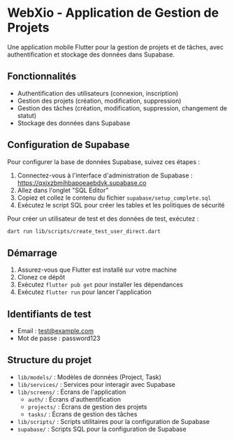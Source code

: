 # WebXio - Application de Gestion de Projets

Une application mobile Flutter pour la gestion de projets et de tâches, avec authentification et stockage des données dans Supabase.

## Fonctionnalités

- Authentification des utilisateurs (connexion, inscription)
- Gestion des projets (création, modification, suppression)
- Gestion des tâches (création, modification, suppression, changement de statut)
- Stockage des données dans Supabase

## Configuration de Supabase

Pour configurer la base de données Supabase, suivez ces étapes :

1. Connectez-vous à l'interface d'administration de Supabase : https://qxjxzbmihbapoeaebdvk.supabase.co
2. Allez dans l'onglet "SQL Editor"
3. Copiez et collez le contenu du fichier `supabase/setup_complete.sql`
4. Exécutez le script SQL pour créer les tables et les politiques de sécurité

Pour créer un utilisateur de test et des données de test, exécutez :

```bash
dart run lib/scripts/create_test_user_direct.dart
```

## Démarrage

1. Assurez-vous que Flutter est installé sur votre machine
2. Clonez ce dépôt
3. Exécutez `flutter pub get` pour installer les dépendances
4. Exécutez `flutter run` pour lancer l'application

## Identifiants de test

- Email : test@example.com
- Mot de passe : password123

## Structure du projet

- `lib/models/` : Modèles de données (Project, Task)
- `lib/services/` : Services pour interagir avec Supabase
- `lib/screens/` : Écrans de l'application
  - `auth/` : Écrans d'authentification
  - `projects/` : Écrans de gestion des projets
  - `tasks/` : Écrans de gestion des tâches
- `lib/scripts/` : Scripts utilitaires pour la configuration de Supabase
- `supabase/` : Scripts SQL pour la configuration de Supabase

